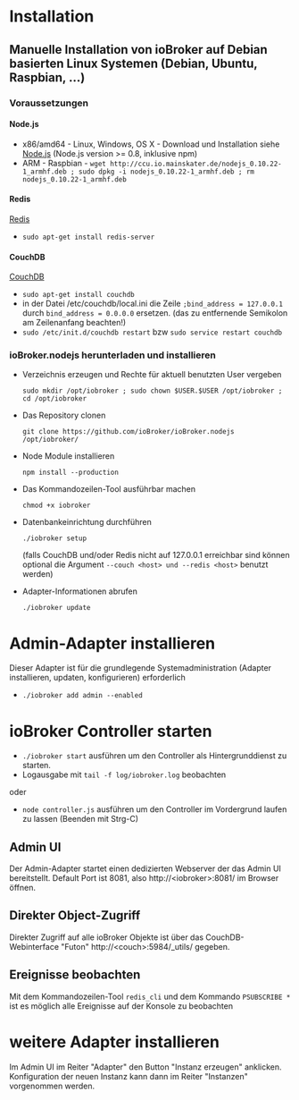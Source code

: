 # Installation

## Manuelle Installation von ioBroker auf Debian basierten Linux Systemen (Debian, Ubuntu, Raspbian, ...)

### Voraussetzungen

#### Node.js
 
* x86/amd64 - Linux, Windows, OS X - Download und Installation siehe [Node.js](http://nodejs.org) (Node.js version >= 0.8, inklusive npm)
* ARM - Raspbian - ```wget http://ccu.io.mainskater.de/nodejs_0.10.22-1_armhf.deb ; sudo dpkg -i nodejs_0.10.22-1_armhf.deb ; rm nodejs_0.10.22-1_armhf.deb```

#### Redis

[Redis](http://redis.io/) 

* ```sudo apt-get install redis-server```

#### CouchDB

[CouchDB](http://couchdb.apache.org/) 

* ```sudo apt-get install couchdb```
* in der Datei /etc/couchdb/local.ini die Zeile ```;bind_address = 127.0.0.1``` durch ```bind_address = 0.0.0.0``` ersetzen. (das zu entfernende Semikolon am Zeilenanfang beachten!)
* ```sudo /etc/init.d/couchdb restart``` bzw ```sudo service restart couchdb```


### ioBroker.nodejs herunterladen und installieren

* Verzeichnis erzeugen und Rechte für aktuell benutzten User vergeben

    ```sudo mkdir /opt/iobroker ; sudo chown $USER.$USER /opt/iobroker ; cd /opt/iobroker```
* Das Repository clonen

    ```git clone https://github.com/ioBroker/ioBroker.nodejs /opt/iobroker/```
* Node Module installieren

    ```npm install --production```
* Das Kommandozeilen-Tool ausführbar machen 

    ```chmod +x iobroker```
* Datenbankeinrichtung durchführen

    ```./iobroker setup```

    (falls CouchDB und/oder Redis nicht auf 127.0.0.1 erreichbar sind können optional die Argument ```--couch <host> und --redis <host>``` benutzt werden)

* Adapter-Informationen abrufen

    ```./iobroker update```

# Admin-Adapter installieren

Dieser Adapter ist für die grundlegende Systemadministration (Adapter installieren, updaten, konfigurieren) erforderlich

*   ```./iobroker add admin --enabled```

# ioBroker Controller starten

* ```./iobroker start``` ausführen um den Controller als Hintergrunddienst zu starten.
* Logausgabe mit ```tail -f log/iobroker.log``` beobachten

oder

* ```node controller.js``` ausführen um den Controller im Vordergrund laufen zu lassen (Beenden mit Strg-C)


## Admin UI

Der Admin-Adapter startet einen dedizierten Webserver der das Admin UI bereitstellt. Default Port ist 8081, also http://&lt;iobroker&gt;:8081/ im Browser öffnen.


## Direkter Object-Zugriff

Direkter Zugriff auf alle ioBroker Objekte ist über das CouchDB-Webinterface "Futon" http://&lt;couch&gt;:5984/_utils/ gegeben.

## Ereignisse beobachten

Mit dem Kommandozeilen-Tool ```redis_cli``` und dem Kommando ```PSUBSCRIBE *``` ist es möglich alle Ereignisse auf der Konsole zu beobachten


# weitere Adapter installieren

Im Admin UI im Reiter "Adapter" den Button "Instanz erzeugen" anklicken. Konfiguration der neuen Instanz kann dann im Reiter "Instanzen" vorgenommen werden.

